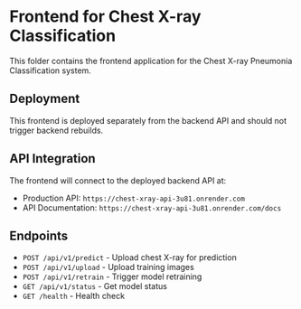 # Frontend for Chest X-ray Classification

This folder contains the frontend application for the Chest X-ray Pneumonia Classification system.

## Deployment

This frontend is deployed separately from the backend API and should not trigger backend rebuilds.

## API Integration

The frontend will connect to the deployed backend API at:

- Production API: `https://chest-xray-api-3u81.onrender.com`
- API Documentation: `https://chest-xray-api-3u81.onrender.com/docs`

## Endpoints

- `POST /api/v1/predict` - Upload chest X-ray for prediction
- `POST /api/v1/upload` - Upload training images
- `POST /api/v1/retrain` - Trigger model retraining
- `GET /api/v1/status` - Get model status
- `GET /health` - Health check
